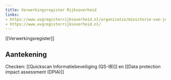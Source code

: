 ```yaml
---
title: Verwerkingsregister Rijksoverheid
links:
- https://www.avgregisterrijksoverheid.nl/organisatie/ministerie-van-justitie-en-veiligheid
- https://www.avgregisterrijksoverheid.nl/
---
```

[[Verwerkingsregister]]
## Aantekening
Checken: [[Quickscan Informatiebeveiliging (QS-IB)]] en [[Data protection impact assessment (DPIA)]]

